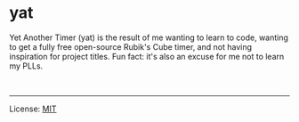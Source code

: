 # yat

Yet Another Timer (yat) is the result of me wanting to learn to code, wanting to get a fully free open-source Rubik's Cube timer, and not having inspiration for project titles. Fun fact: it's also an excuse for me not to learn my PLLs.

<br>

---

License: [MIT](https://github.com/Captain7O9/yat/blob/main/LICENSE)
